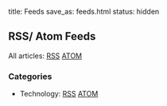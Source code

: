 title: Feeds
save_as: feeds.html
status: hidden


## RSS/ Atom Feeds

All articles: [RSS](feeds/blog-rss.xml) [ATOM](feeds/blog-atom.xml)

### Categories

- Technology: [RSS](feeds/technology-rss.xml) [ATOM](feeds/technology-atom.xml)
